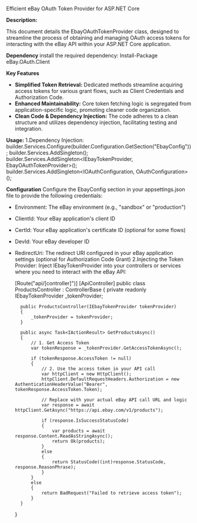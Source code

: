 Efficient eBay OAuth Token Provider for ASP.NET Core

**Description:**

This document details the EbayOAuthTokenProvider class, designed to streamline the process of obtaining and managing OAuth access tokens for interacting with the eBay API within your ASP.NET Core application.

**Dependency**
install the required dependency: Install-Package eBay.OAuth.Client

**Key Features**

* **Simplified Token Retrieval:** Dedicated methods streamline acquiring access tokens for various grant flows, such as Client Credentials and Authorization Code.
* **Enhanced Maintainability:** Core token fetching logic is segregated from application-specific logic, promoting cleaner code organization.
* **Clean Code & Dependency Injection:** The code adheres to a clean structure and utilizes dependency injection, facilitating testing and integration.

**Usage:**
1.Dependency Injection:
builder.Services.Configure<EbayConfiguration>(builder.Configuration.GetSection("EbayConfig"));
builder.Services.AddSingleton<OAuth2Api>();
builder.Services.AddSingleton<IEbayTokenProvider, EbayOAuthTokenProvider>();
builder.Services.AddSingleton<IOAuthConfiguration, OAuthConfiguration>();

**Configuration**
Configure the EbayConfig section in your appsettings.json file to provide the following credentials:
* Environment: The eBay environment (e.g., "sandbox" or "production")
* ClientId: Your eBay application's client ID
* CertId: Your eBay application's certificate ID (optional for some flows)
* DevId: Your eBay developer ID
* RedirectUri: The redirect URI configured in your eBay application settings (optional for Authorization Code Grant)
2.Injecting the Token Provider:
Inject IEbayTokenProvider into your controllers or services where you need to interact with the eBay API:

    [Route("api/[controller]")]
    [ApiController]
    public class ProductsController : ControllerBase
    {
        private readonly IEbayTokenProvider _tokenProvider;

        public ProductsController(IEbayTokenProvider tokenProvider)
        {
            _tokenProvider = tokenProvider;
        }

        public async Task<IActionResult> GetProductsAsync()
        {
            // 1. Get Access Token
            var tokenResponse = _tokenProvider.GetAccessTokenAsync();

            if (tokenResponse.AccessToken != null)
            {
                // 2. Use the access token in your API call
                var httpClient = new HttpClient();
                httpClient.DefaultRequestHeaders.Authorization = new AuthenticationHeaderValue("Bearer", tokenResponse.AccessToken.Token);

                // Replace with your actual eBay API call URL and logic
                var response = await httpClient.GetAsync("https://api.ebay.com/v1/products");

                if (response.IsSuccessStatusCode)
                {
                    var products = await response.Content.ReadAsStringAsync();
                    return Ok(products);
                }
                else
                {
                    return StatusCode((int)response.StatusCode, response.ReasonPhrase);
                }
            }
            else
            {
                return BadRequest("Failed to retrieve access token");
            }
        }
    }


